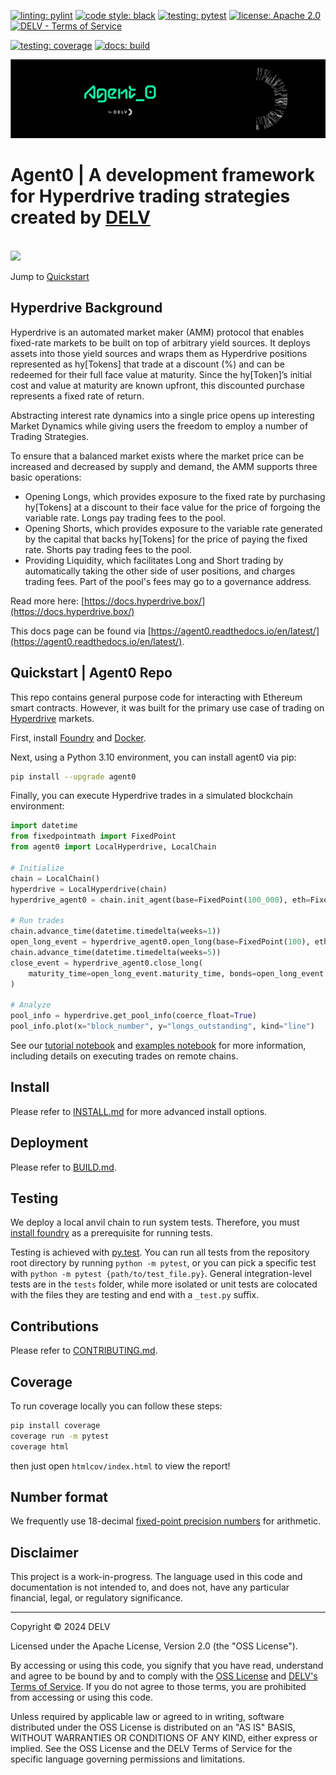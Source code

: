 [![linting: pylint](https://img.shields.io/badge/linting-pylint-yellowgreen)](https://github.com/pylint-dev/pylint)
[![code style: black](https://img.shields.io/badge/code%20style-black-000000.svg)](https://github.com/psf/black)
[![testing: pytest](https://img.shields.io/badge/testing-pytest-blue.svg)](https://docs.pytest.org/en/latest/contents.html)
[![license: Apache 2.0](https://img.shields.io/badge/License-Apache_2.0-lightgrey)](http://www.apache.org/licenses/LICENSE-2.0)
[![DELV - Terms of Service](https://img.shields.io/badge/DELV-Terms_of_Service-orange)](https://delv-public.s3.us-east-2.amazonaws.com/delv-terms-of-service.pdf)

[![testing: coverage](https://codecov.io/gh/delvtech/agent0/branch/main/graph/badge.svg?token=1S60MD42ZP)](https://app.codecov.io/gh/delvtech/agent0?displayType=list)
[![docs: build](https://readthedocs.org/projects/agent0/badge/?version=latest)](https://agent0.readthedocs.io/en/latest/?badge=latest)

<img src="https://raw.githubusercontent.com/delvtech/agent0/main/icons/agent0-dark.svg" width="800" alt="agent0"><br>
# Agent0 | A development framework for Hyperdrive trading strategies created by [DELV](https://delv.tech)
<br><a href="https://app.codecov.io/gh/delvtech/agent0?displayType=list"><img height="50px" src="https://codecov.io/gh/delvtech/agent0/graphs/sunburst.svg?token=1S60MD42ZP"><a>

Jump to [Quickstart](https://agent0.readthedocs.io/en/latest/#quickstart)

## Hyperdrive Background

Hyperdrive is an automated market maker (AMM) protocol that enables fixed-rate markets to be built on top of arbitrary yield sources. It deploys assets into those yield sources and wraps them as Hyperdrive positions represented as hy[Tokens] that trade at a discount (%) and can be redeemed for their full face value at maturity. Since the hy[Token]’s initial cost and value at maturity are known upfront, this discounted purchase represents a fixed rate of return.


Abstracting interest rate dynamics into a single price opens up interesting Market Dynamics while giving users the freedom to employ a number of Trading Strategies.


To ensure that a balanced market exists where the market price can be increased and decreased by supply and demand, the AMM supports three basic operations:
* Opening Longs, which provides exposure to the fixed rate by purchasing hy[Tokens] at a discount to their face value for the price of forgoing the variable rate. Longs pay trading fees to the pool.
* Opening Shorts, which provides exposure to the variable rate generated by the capital that backs hy[Tokens] for the price of paying the fixed rate. Shorts pay trading fees to the pool.
* Providing Liquidity, which facilitates Long and Short trading by automatically taking the other side of user positions, and charges trading fees. Part of the pool's fees may go to a governance address.

Read more here: [https://docs.hyperdrive.box/](https://docs.hyperdrive.box/)

This docs page can be found via [https://agent0.readthedocs.io/en/latest/](https://agent0.readthedocs.io/en/latest/).

## Quickstart | Agent0 Repo

This repo contains general purpose code for interacting with Ethereum smart contracts.
However, it was built for the primary use case of trading on [Hyperdrive](https://hyperdrive.delv.tech) markets.

First, install [Foundry](https://book.getfoundry.sh/getting-started/installation) and [Docker](https://docs.docker.com/engine/install/).

Next, using a Python 3.10 environment, you can install agent0 via pip:

```sh
pip install --upgrade agent0
```

Finally, you can execute Hyperdrive trades in a simulated blockchain environment:

```python
import datetime
from fixedpointmath import FixedPoint
from agent0 import LocalHyperdrive, LocalChain

# Initialize
chain = LocalChain()
hyperdrive = LocalHyperdrive(chain)
hyperdrive_agent0 = chain.init_agent(base=FixedPoint(100_000), eth=FixedPoint(10), pool=hyperdrive)

# Run trades
chain.advance_time(datetime.timedelta(weeks=1))
open_long_event = hyperdrive_agent0.open_long(base=FixedPoint(100), eth=FixedPoint(10))
chain.advance_time(datetime.timedelta(weeks=5))
close_event = hyperdrive_agent0.close_long(
    maturity_time=open_long_event.maturity_time, bonds=open_long_event.bond_amount
)

# Analyze
pool_info = hyperdrive.get_pool_info(coerce_float=True)
pool_info.plot(x="block_number", y="longs_outstanding", kind="line")
```

See our [tutorial notebook](https://github.com/delvtech/agent0/tree/main/examples/tutorial.ipynb) and 
[examples notebook](https://github.com/delvtech/agent0/tree/main/examples/short_examples.ipynb) for more information, 
including details on executing trades on remote chains.

## Install

Please refer to [INSTALL.md](https://github.com/delvtech/agent0/tree/main/INSTALL.md) for more advanced install options.

## Deployment

Please refer to [BUILD.md](https://github.com/delvtech/agent0/tree/main/BUILD.md).

## Testing

We deploy a local anvil chain to run system tests.
Therefore, you must [install foundry](https://github.com/foundry-rs/foundry#installatio://github.com/foundry-rs/foundry#installation) as a prerequisite for running tests.

Testing is achieved with [py.test](https://docs.pytest.org/en/latest/contents.html).
You can run all tests from the repository root directory by running `python -m pytest`, or you can pick a specific test with `python -m pytest {path/to/test_file.py}`.
General integration-level tests are in the `tests` folder, while more isolated or unit tests are colocated with the files they are testing and end with a `_test.py` suffix.

## Contributions

Please refer to [CONTRIBUTING.md](https://github.com/delvtech/agent0/tree/main/CONTRIBUTING.md).

## Coverage

To run coverage locally you can follow these steps:

```bash
pip install coverage
coverage run -m pytest
coverage html
```

then just open `htmlcov/index.html` to view the report!

## Number format

We frequently use 18-decimal [fixed-point precision numbers](https://github.com/delvtech/fixedpointmath#readme) for arithmetic.

## Disclaimer

This project is a work-in-progress.
The language used in this code and documentation is not intended to, and does not, have any particular financial, legal, or regulatory significance.

---

Copyright © 2024  DELV

Licensed under the Apache License, Version 2.0 (the "OSS License").

By accessing or using this code, you signify that you have read, understand and agree to be bound by and to comply with the [OSS License](http://www.apache.org/licenses/LICENSE-2.0) and [DELV's Terms of Service](https://delv-public.s3.us-east-2.amazonaws.com/delv-terms-of-service.pdf). If you do not agree to those terms, you are prohibited from accessing or using this code.

Unless required by applicable law or agreed to in writing, software distributed under the OSS License is distributed on an "AS IS" BASIS, WITHOUT WARRANTIES OR CONDITIONS OF ANY KIND, either express or implied. See the OSS License and the DELV Terms of Service for the specific language governing permissions and limitations.
